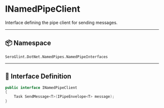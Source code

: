 # INamedPipeClient

Interface defining the pipe client for sending messages.

---

## 📦 Namespace

`SeroGlint.DotNet.NamedPipes.NamedPipeInterfaces`

---

## 🧩 Interface Definition

```csharp
public interface INamedPipeClient
{
    Task SendMessage<T>(IPipeEnvelope<T> message);
}
```